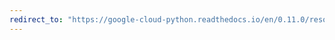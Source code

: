 ```yaml
---
redirect_to: "https://google-cloud-python.readthedocs.io/en/0.11.0/resource-manager-api.html"
---
```

